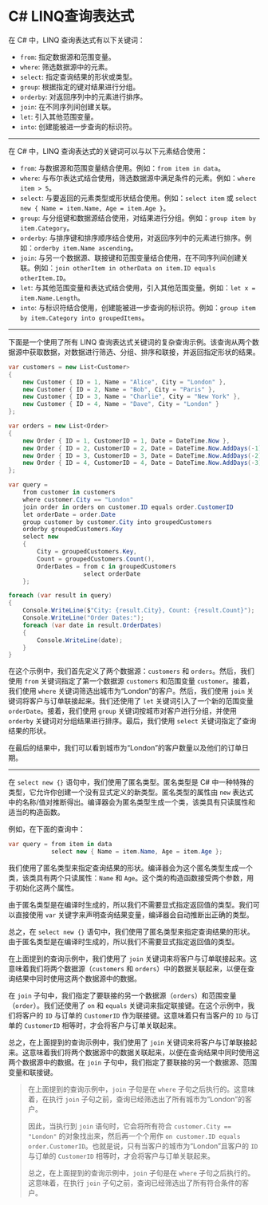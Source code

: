 # C# LINQ查询表达式

在 C# 中，LINQ 查询表达式有以下关键词：

- `from`: 指定数据源和范围变量。
- `where`: 筛选数据源中的元素。
- `select`: 指定查询结果的形状或类型。
- `group`: 根据指定的键对结果进行分组。
- `orderby`: 对返回序列中的元素进行排序。
- `join`: 在不同序列间创建关联。
- `let`: 引入其他范围变量。
- `into`: 创建能被进一步查询的标识符。

---

在 C# 中，LINQ 查询表达式的关键词可以与以下元素结合使用：

- `from`: 与数据源和范围变量结合使用。例如：`from item in data`。
- `where`: 与布尔表达式结合使用，筛选数据源中满足条件的元素。例如：`where item > 5`。
- `select`: 与要返回的元素类型或形状结合使用。例如：`select item` 或 `select new { Name = item.Name, Age = item.Age }`。
- `group`: 与分组键和数据源结合使用，对结果进行分组。例如：`group item by item.Category`。
- `orderby`: 与排序键和排序顺序结合使用，对返回序列中的元素进行排序。例如：`orderby item.Name ascending`。
- `join`: 与另一个数据源、联接键和范围变量结合使用，在不同序列间创建关联。例如：`join otherItem in otherData on item.ID equals otherItem.ID`。
- `let`: 与其他范围变量和表达式结合使用，引入其他范围变量。例如：`let x = item.Name.Length`。
- `into`: 与标识符结合使用，创建能被进一步查询的标识符。例如：`group item by item.Category into groupedItems`。

---

下面是一个使用了所有 LINQ 查询表达式关键词的复杂查询示例。该查询从两个数据源中获取数据，对数据进行筛选、分组、排序和联接，并返回指定形状的结果。

```csharp
var customers = new List<Customer>
{
    new Customer { ID = 1, Name = "Alice", City = "London" },
    new Customer { ID = 2, Name = "Bob", City = "Paris" },
    new Customer { ID = 3, Name = "Charlie", City = "New York" },
    new Customer { ID = 4, Name = "Dave", City = "London" }
};

var orders = new List<Order>
{
    new Order { ID = 1, CustomerID = 1, Date = DateTime.Now },
    new Order { ID = 2, CustomerID = 2, Date = DateTime.Now.AddDays(-1) },
    new Order { ID = 3, CustomerID = 3, Date = DateTime.Now.AddDays(-2) },
    new Order { ID = 4, CustomerID = 4, Date = DateTime.Now.AddDays(-3) }
};

var query =
    from customer in customers
    where customer.City == "London"
    join order in orders on customer.ID equals order.CustomerID
    let orderDate = order.Date
    group customer by customer.City into groupedCustomers
    orderby groupedCustomers.Key
    select new
    {
        City = groupedCustomers.Key,
        Count = groupedCustomers.Count(),
        OrderDates = from c in groupedCustomers
                     select orderDate
    };

foreach (var result in query)
{
    Console.WriteLine($"City: {result.City}, Count: {result.Count}");
    Console.WriteLine("Order Dates:");
    foreach (var date in result.OrderDates)
    {
        Console.WriteLine(date);
    }
}
```

在这个示例中，我们首先定义了两个数据源：`customers` 和 `orders`。然后，我们使用 `from` 关键词指定了第一个数据源 `customers` 和范围变量 `customer`。接着，我们使用 `where` 关键词筛选出城市为“London”的客户。然后，我们使用 `join` 关键词将客户与订单联接起来。我们还使用了 `let` 关键词引入了一个新的范围变量 `orderDate`。接着，我们使用 `group` 关键词按城市对客户进行分组，并使用 `orderby` 关键词对分组结果进行排序。最后，我们使用 `select` 关键词指定了查询结果的形状。

在最后的结果中，我们可以看到城市为“London”的客户数量以及他们的订单日期。

---

在 `select new {}` 语句中，我们使用了匿名类型。匿名类型是 C# 中一种特殊的类型，它允许你创建一个没有显式定义的新类型。匿名类型的属性由 `new` 表达式中的名称/值对推断得出。编译器会为匿名类型生成一个类，该类具有只读属性和适当的构造函数。

例如，在下面的查询中：

```csharp
var query = from item in data
            select new { Name = item.Name, Age = item.Age };
```

我们使用了匿名类型来指定查询结果的形状。编译器会为这个匿名类型生成一个类，该类具有两个只读属性：`Name` 和 `Age`。这个类的构造函数接受两个参数，用于初始化这两个属性。

由于匿名类型是在编译时生成的，所以我们不需要显式指定返回值的类型。我们可以直接使用 `var` 关键字来声明查询结果变量，编译器会自动推断出正确的类型。

总之，在 `select new {}` 语句中，我们使用了匿名类型来指定查询结果的形状。由于匿名类型是在编译时生成的，所以我们不需要显式指定返回值的类型。

在上面提到的查询示例中，我们使用了 `join` 关键词来将客户与订单联接起来。这意味着我们将两个数据源（`customers` 和 `orders`）中的数据关联起来，以便在查询结果中同时使用这两个数据源中的数据。

在 `join` 子句中，我们指定了要联接的另一个数据源（`orders`）和范围变量（`order`）。我们还使用了 `on` 和 `equals` 关键词来指定联接键。在这个示例中，我们将客户的 `ID` 与订单的 `CustomerID` 作为联接键。这意味着只有当客户的 `ID` 与订单的 `CustomerID` 相等时，才会将客户与订单关联起来。

总之，在上面提到的查询示例中，我们使用了 `join` 关键词来将客户与订单联接起来。这意味着我们将两个数据源中的数据关联起来，以便在查询结果中同时使用这两个数据源中的数据。在 `join` 子句中，我们指定了要联接的另一个数据源、范围变量和联接键。



> 在上面提到的查询示例中，`join` 子句是在 `where` 子句之后执行的。这意味着，在执行 `join` 子句之前，查询已经筛选出了所有城市为“London”的客户。
>
> 因此，当执行到 `join` 语句时，它会将所有符合 `customer.City == "London"` 的对象找出来，然后再一个个用作 `on customer.ID equals order.CustomerID`。也就是说，只有当客户的城市为“London”且客户的 `ID` 与订单的 `CustomerID` 相等时，才会将客户与订单关联起来。
>
> 总之，在上面提到的查询示例中，`join` 子句是在 `where` 子句之后执行的。这意味着，在执行 `join` 子句之前，查询已经筛选出了所有符合条件的客户。